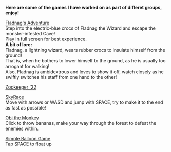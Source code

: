 **Here are some of the games I have worked on as part of differet groups, enjoy!**

[Fladnag's Adventure](https://alexzrowe.github.io/Flagnags-Adventure/) <br>
Step into the electric-blue crocs of Fladnag the Wizard and escape the monster-infested Cave! <br>
Play in full screen for best experience.<br>
**A bit of lore:** <br>
Fladnag, a lightning wizard, wears rubber crocs to insulate himself from the ground!<br>
That is, when he bothers to lower himself to the ground, as he is usually too arrogant for walking!<br>
Also, Fladnag is ambidextrous and loves to show it off, watch closely as he swiftly switches his staff from one hand to the other!

[Zookeeper '22](https://alexzrowe.github.io/Zookeeper-22/)

[SkyRace](https://alexzrowe.github.io/SkyRace/) <br>
Move with arrows or WASD and jump with SPACE, try to make it to the end as fast as possible!

[Obi the Monkey](https://alexzrowe.github.io/Obi-the-Monkey/) <br>
Click to throw bananas, make your way through the forest to defeat the enemies within.

[Simple Balloon Game](https://alexzrowe.github.io/Simple-Balloon-Game/) <br>
Tap SPACE to float up
